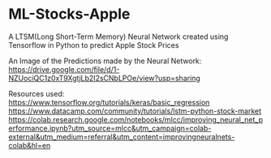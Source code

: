 # ML-Stocks-Apple
A LTSM(Long Short-Term Memory) Neural Network created using Tensorflow in Python to predict Apple Stock Prices


An Image of the Predictions made by the Neural Network: 
https://drive.google.com/file/d/1-NZUociQC1z0xT9XgtjLb2I2sCNbLPOe/view?usp=sharing

Resources used: 
  https://www.tensorflow.org/tutorials/keras/basic_regression
  https://www.datacamp.com/community/tutorials/lstm-python-stock-market
  https://colab.research.google.com/notebooks/mlcc/improving_neural_net_performance.ipynb?utm_source=mlcc&utm_campaign=colab-external&utm_medium=referral&utm_content=improvingneuralnets-colab&hl=en
  
  
  
